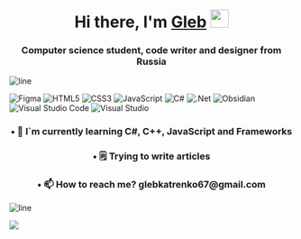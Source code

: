 <h1 align="center">Hi there, I'm <a href="https://glebkatrenko.netlify.app/" target="_blank">Gleb</a> 
<img src="https://user-images.githubusercontent.com/18350557/176309783-0785949b-9127-417c-8b55-ab5a4333674e.gif" height="32"/></h1>
<h3 align="center">Computer science student, code writer and designer from Russia</h3>

![line](https://capsule-render.vercel.app/api?type=rect&color=gradient&height=1)

![Figma](https://img.shields.io/badge/figma-%23F24E1E.svg?style=for-the-badge&logo=figma&logoColor=white)
![HTML5](https://img.shields.io/badge/html5-%23E34F26.svg?style=for-the-badge&logo=html5&logoColor=white)
![CSS3](https://img.shields.io/badge/css3-%231572B6.svg?style=for-the-badge&logo=css3&logoColor=white)
![JavaScript](https://img.shields.io/badge/javascript-%23323330.svg?style=for-the-badge&logo=javascript&logoColor=%23F7DF1E)
![C#](https://img.shields.io/badge/c%23-%23239120.svg?style=for-the-badge&logo=csharp&logoColor=white)
![.Net](https://img.shields.io/badge/.NET-5C2D91?style=for-the-badge&logo=.net&logoColor=white)
![Obsidian](https://img.shields.io/badge/Obsidian-%23483699.svg?style=for-the-badge&logo=obsidian&logoColor=white)
![Visual Studio Code](https://img.shields.io/badge/Visual%20Studio%20Code-0078d7.svg?style=for-the-badge&logo=visual-studio-code&logoColor=white)
![Visual Studio](https://img.shields.io/badge/Visual%20Studio-5C2D91.svg?style=for-the-badge&logo=visual-studio&logoColor=white)

<h3 align="center">• 🌱 I`m currently learning C#, C++, JavaScript and Frameworks </h3>
<h3 align="center">• 🗒️ Trying to write articles </h3>
<h3 align="center">• 📫 How to reach me? glebkatrenko67@gmail.com</h3>

![line](https://capsule-render.vercel.app/api?type=rect&color=gradient&height=1)

![](https://github-profile-summary-cards.vercel.app/api/cards/profile-details?username=Bezzdar&theme=solarized_dark)



